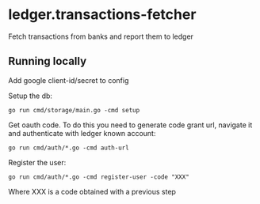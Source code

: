# ledger.transactions-fetcher
Fetch transactions from banks and report them to ledger

## Running locally

Add google client-id/secret to config

Setup the db:
```
go run cmd/storage/main.go -cmd setup
```

Get oauth code. To do this you need to generate code grant url, navigate it and authenticate with ledger known account:
```
go run cmd/auth/*.go -cmd auth-url
```

Register the user:
```
go run cmd/auth/*.go -cmd register-user -code "XXX"
```
Where XXX is a code obtained with a previous step